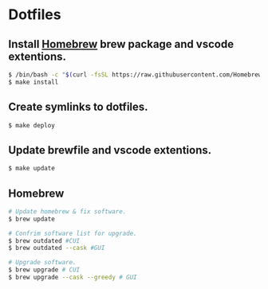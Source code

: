 # Dotfiles

## Install [Homebrew](https://brew.sh/) brew package and vscode extentions.
```bash
$ /bin/bash -c "$(curl -fsSL https://raw.githubusercontent.com/Homebrew/install/HEAD/install.sh)"
$ make install
```

## Create symlinks to dotfiles.
```bash
$ make deploy
```

## Update brewfile and vscode extentions.
```bash
$ make update
```

## Homebrew
```bash
# Update homebrew & fix software.
$ brew update

# Confrim software list for upgrade.
$ brew outdated #CUI
$ brew outdated --cask #GUI

# Upgrade software.
$ brew upgrade # CUI
$ brew upgrade --cask --greedy # GUI
```
